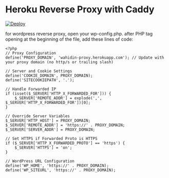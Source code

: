# Heroku Reverse Proxy with Caddy
[![Deploy](https://www.herokucdn.com/deploy/button.svg)](https://heroku.com/deploy)



for wordpress reverse proxy, open your wp-config.php. after PHP tag opening at the beginning of the file, add these lines of code:
````
<?php
// Proxy Configuration
define('PROXY_DOMAIN', 'wahidin-proxy.herokuapp.com'); // Update with your proxy domain (no http/s or trailing slash)

// Server and Cookie Settings
define('COOKIE_DOMAIN', PROXY_DOMAIN);
define('SITECOOKIEPATH', '.');

// Handle Forwarded IP
if (isset($_SERVER['HTTP_X_FORWARDED_FOR'])) {
    $_SERVER['REMOTE_ADDR'] = explode(',', $_SERVER['HTTP_X_FORWARDED_FOR'])[0];
}

// Override Server Variables
$_SERVER['HTTP_HOST'] = PROXY_DOMAIN;
$_SERVER['REMOTE_ADDR'] = 'https://' . PROXY_DOMAIN;
$_SERVER['SERVER_ADDR'] = PROXY_DOMAIN;

// Set HTTPS if Forwarded Proto is HTTPS
if ($_SERVER['HTTP_X_FORWARDED_PROTO'] == 'https') {
    $_SERVER['HTTPS'] = 'on';
}

// WordPress URL Configuration
define('WP_HOME', 'https://' . PROXY_DOMAIN);
define('WP_SITEURL', 'https://' . PROXY_DOMAIN);
````

